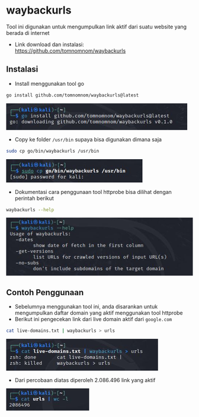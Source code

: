 # waybackurls
Tool ini digunakan untuk mengumpulkan link aktif dari suatu website yang berada di internet

- Link download dan instalasi: https://github.com/tomnomnom/waybackurls

## Instalasi
- Install menggunakan tool go
```sh
go install github.com/tomnomnom/waybackurls@latest
```

![alt text](https://github.com/rahardian-dwi-saputra/bugbounty-tools/blob/main/assets/waybackurls/waybackurls%201.JPG)

- Copy ke folder `/usr/bin` supaya bisa digunakan dimana saja
```sh
sudo cp go/bin/waybackurls /usr/bin
```

![alt text](https://github.com/rahardian-dwi-saputra/bugbounty-tools/blob/main/assets/waybackurls/waybackurls%202.JPG)

- Dokumentasi cara penggunaan tool httprobe bisa dilihat dengan perintah berikut
```sh
waybackurls --help
```

![alt text](https://github.com/rahardian-dwi-saputra/bugbounty-tools/blob/main/assets/waybackurls/waybackurls%203.JPG)

## Contoh Penggunaan
- Sebelumnya menggunakan tool ini, anda disarankan untuk mengumpulkan daftar domain yang aktif menggunakan tool httprobe
- Berikut ini pengecekan link dari live domain aktif dari `google.com`
```sh
cat live-domains.txt | waybackurls > urls
```

![alt text](https://github.com/rahardian-dwi-saputra/bugbounty-tools/blob/main/assets/waybackurls/waybackurls%204.JPG)

- Dari percobaan diatas diperoleh 2.086.496 link yang aktif

![alt text](https://github.com/rahardian-dwi-saputra/bugbounty-tools/blob/main/assets/waybackurls/waybackurls%205.JPG)